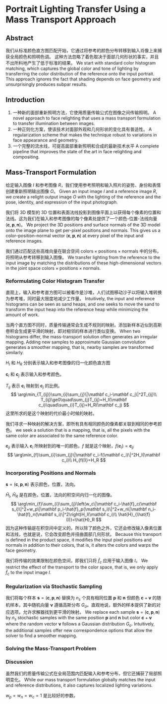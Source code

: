 # Portrait Lighting Transfer Using a Mass Transport Approach

## Abstract

我们从标准颜色直方图匹配开始，它通过将参考的颜色分布转移到输入肖像上来捕获全局颜色和照明色调。 这种方法忽略了着色取决于面部几何形状的事实，并且不出所料地产生了低于标准的结果。
We start with standard color histogram matching, which captures the global color and tone of lighting by transferring the color distribution of the reference onto the input portrait. This approach ignores the fact that shading depends on face geometry and unsurprisingly produces subpar results.

## Introduction

1. 一种新的面部重新照明方法，它使用质量传输公式在图像之间传输照明。
  A novel approach to face relighting that uses a mass transport formulation to transfer illumination between images.
2. 一种正则化方案，使该技术对面部外观和几何形状的变化具有普适性。
  A regularization scheme that makes the technique robust to variations in face appearance and geometry.
3. 一个完整的流水线，可提高面部重新照明和合成的最新技术水平
  A complete pipeline that improves the state of the art in face relighting and compositing.

## Mass-Transport Formulation

给定输入图像 $I$ 和参考图像 $R$，我们使用参考照明和输入照片的姿势、身份和表情创建重新照明输出图像 $O$。 
Given an input image $I$ and a reference image $R$, we create a relight output image $O$ with the lighting of the reference and the pose, identity, and expression of the input photograph.

我们将 3D 模型的 3D 位置和表面法线投影到图像平面上以获得每个像素的位置和法线。这为我们在输入和参考图像的每个像素处提供了一个颜色-位置-法线向量 $(\mathbf c, \mathbf p, \mathbf n)$。
We project the 3D positions and surface normals of the 3D model onto the image plane to get per-pixel positions and normals. This gives us a color–position–normal vector $(\mathbf c, \mathbf p, \mathbf n)$ at every pixel of the input and reference images.

我们通过匹配这些高维向量在联合空间 $\text{colors}\times\text{positions}\times\text{normals}$ 中的分布，将照明从参考转移到输入图像。
We transfer lighting from the reference to the input image by matching the distributions of these high-dimensional vectors in the joint space $\text{colors}\times\text{positions}\times\text{normals}$.

### Reformulating Color Histogram Transfer

直观上，输入和参考直方图可以被看作是沙堆，人们试图移动沙子以将输入堆转换为参考堆，同时最大限度地减少工作量。
Intuitively, the input and reference histograms can be seen as sand heaps, and one seeks to move the sand to transform the input heap into the reference heap while minimizing the amount of work.

当两个直方图不同时，质量传输通常会生成不规则的映射。添加新样本近似到高斯卷积会生成更平滑的映射，即对相邻的样本进行类似变换。
When two histograms differ, the mass-transport solution often generates an irregular mapping. Adding new samples to approximate Gaussian convolution generates a smoother mapping, that is, nearby samples are transformed similarly.

$H_I$ 和 $H_R$ 分别表示输入和参考图像的归一化颜色直方图

$\mathbf c_i$ 和 $\mathbf c_j$ 表示输入和参考颜色。

$T_{ij}$ 表示 $\mathbf c_i$ 映射到 $\mathbf c_j$ 的比例。
$$
\arg\min_{T_{ij}}\sum_{i}\sum_{j}\|\mathbf c_i-\mathbf c_j\|^2T_{ij}\\
T_{ij}\ge0\quad\sum_{j}T_{ij}=H_I(\mathbf c_i)\quad\sum_{i}T_{ij}=H_R(\mathbf c_j)
$$
这里所求的是这个映射的代价最小时候的映射。

我们寻求一种映射的解决方案，即所有具有相同颜色的像素都关联到相同的参考颜色。
we seek a solution that is a mapping, that is, all the pixels with the same color are associated to the same reference color.

$\mathbf c_{ji}$ 表示输入 $\mathbf c_i$ 所映射到的唯一的颜色，$f$ 就是这个映射，$f(\mathbf c_i)=\mathbf c_{ji}$
$$
\arg\min_{f}\sum_{i}\sum_{j}\|\mathbf c_i-f(\mathbf c_i)\|^2H_I(\mathbf c_i)\\
H_{f(I)}=H_R
$$

### Incorporating Positions and Normals

$\mathbf s=(\mathbf c,\mathbf p,\mathbf n)$ 表示颜色，位置，法向。

$\hat{H}_I$, $\hat{H}_R$ 是在颜色，位置，法向的积空间内归一化的图像。
$$
\arg\min_{f}\sum_{i}\sum_{j}\left(w_c\|\mathbf c_i-\hat{f}_c(\mathbf s_i)\|^2+w_p\|\mathbf p_i-\hat{f}_p(\mathbf s_i)\|^2+w_n\|\mathbf n_i-\hat{f}_n(\mathbf s_i)\|^2\right)H_I(\mathbf c_i)\\
\hat{H}_{\hat{f}(I)}=\hat{H}_R
$$
因为这种传输是在积空间中定义的，所以除了颜色之外，它还会修改输入像素位置和法线，也就是说，它会改变颜色并扭曲面部几何形状。
Because this transport is defined in the product space, it modifies the input pixel positions and normals in addition to their colors, that is, it alters the colors and warps the face geometry.

我们将传输的效果限制在颜色空间，即我们只将 $\hat{f}_c$ 应用于输入图像 $I$。
We restrict the effect of the transport to the color space, that is, we only apply $\hat{f}_c$ to the input image $I$.

### Regularization via Stochastic Sampling

我们将每个样本 $\mathbf s=(\mathbf c,\mathbf p,\mathbf n)$ 替换为 $n_s$ 个具有相同位置 $\mathbf p$ 和 $\mathbf n$ 但颜色 $\mathbf c+ \mathbf v$ 的随机样本，其中随机向量 $\mathbf v$ 遵循高斯分布 $G_{\sigma}$。直观地说，额外的样本提供了新的对应选项，允许求解器找到更平滑的映射。
We replace each sample $\mathbf s=(\mathbf c,\mathbf p,\mathbf n)$ by $n_s$ stochastic samples with the same position $\mathbf p$ and $\mathbf n$ but color $\mathbf c+\mathbf v$ where the random vector $\mathbf v$ follows a Gaussian distribution $G_{\sigma}$. Intuitively, the additional samples offer new correspondence options that allow the solver to find a smoother mapping.

### Solving the Mass-Transport Problem

### Discussion

虽然我们的质量传输公式在全局范围内匹配输入和参考分布，但它还捕获了局部照明变化。
While our mass transport formulation globally matches the input and reference distributions, it also captures localized lighting variations.

$w_p=w_n=w_c=1$ 是比较好的参数。